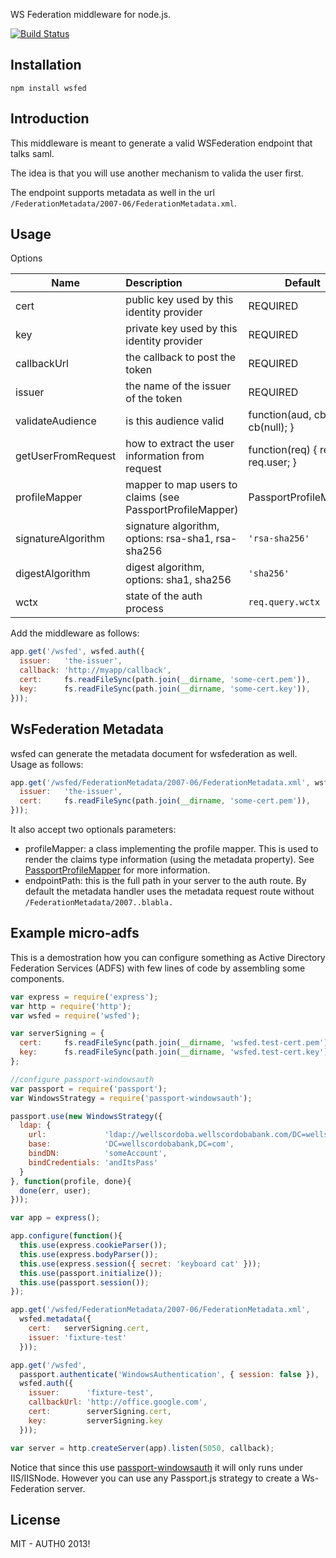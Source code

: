 WS Federation middleware for node.js.

[![Build Status](https://travis-ci.org/auth0/node-wsfed.png)](https://travis-ci.org/auth0/node-wsfed)

## Installation

    npm install wsfed

## Introduction

This middleware is meant to generate a valid WSFederation endpoint that talks saml.

The idea is that you will use another mechanism to valida the user first.

The endpoint supports metadata as well in the url ```/FederationMetadata/2007-06/FederationMetadata.xml```.

## Usage

Options

| Name                | Description                                      | Default                                      |
| --------------------|:-------------------------------------------------| ---------------------------------------------|
| cert                | public key used by this identity provider        | REQUIRED                                     |
| key                 | private key used by this identity provider       | REQUIRED                                     |
| callbackUrl         | the callback to post the token                   | REQUIRED                                     |
| issuer              | the name of the issuer of the token              | REQUIRED                                     |
| validateAudience    | is this audience valid                           | function(aud, cb) { cb(null); }              |
| getUserFromRequest  | how to extract the user information from request | function(req) { return req.user; }           |
| profileMapper       | mapper to map users to claims (see PassportProfileMapper)| PassportProfileMapper |
| signatureAlgorithm  | signature algorithm, options: rsa-sha1, rsa-sha256 | ```'rsa-sha256'``` |
| digestAlgorithm     | digest algorithm, options: sha1, sha256          | ```'sha256'``` |
| wctx                | state of the auth process                        | ```req.query.wctx``` |


Add the middleware as follows:

~~~javascript
app.get('/wsfed', wsfed.auth({
  issuer:   'the-issuer',
  callback: 'http://myapp/callback',
  cert:     fs.readFileSync(path.join(__dirname, 'some-cert.pem')),
  key:      fs.readFileSync(path.join(__dirname, 'some-cert.key')),
}));
~~~~

## WsFederation Metadata

wsfed can generate the metadata document for wsfederation as well. Usage as follows:

~~~javascript
app.get('/wsfed/FederationMetadata/2007-06/FederationMetadata.xml', wsfed.metadata({
  issuer:   'the-issuer',
  cert:     fs.readFileSync(path.join(__dirname, 'some-cert.pem')),
}));
~~~

It also accept two optionals parameters:

-  profileMapper: a class implementing the profile mapper. This is used to render the claims type information (using the metadata property). See [PassportProfileMapper](https://github.com/auth0/node-wsfed/blob/master/lib/claims/PassportProfileMapper.js) for more information.
-  endpointPath: this is the full path in your server to the auth route. By default the metadata handler uses the metadata request route without ```/FederationMetadata/2007..blabla.```

## Example micro-adfs

This is a demostration how you can configure something as Active Directory Federation Services (ADFS) with few lines of code by assembling some components.


~~~javascript
var express = require('express');
var http = require('http');
var wsfed = require('wsfed');

var serverSigning = {
  cert:     fs.readFileSync(path.join(__dirname, 'wsfed.test-cert.pem')),
  key:      fs.readFileSync(path.join(__dirname, 'wsfed.test-cert.key'))
};

//configure passport-windowsauth
var passport = require('passport');
var WindowsStrategy = require('passport-windowsauth');

passport.use(new WindowsStrategy({ 
  ldap: {
    url:             'ldap://wellscordoba.wellscordobabank.com/DC=wellscordobabank,DC=com',
    base:            'DC=wellscordobabank,DC=com',
    bindDN:          'someAccount',
    bindCredentials: 'andItsPass'
  }
}, function(profile, done){
  done(err, user);
}));

var app = express();

app.configure(function(){
  this.use(express.cookieParser());
  this.use(express.bodyParser());
  this.use(express.session({ secret: 'keyboard cat' }));
  this.use(passport.initialize());
  this.use(passport.session());
});

app.get('/wsfed/FederationMetadata/2007-06/FederationMetadata.xml',
  wsfed.metadata({
    cert:   serverSigning.cert,
    issuer: 'fixture-test'
  }));

app.get('/wsfed',   
  passport.authenticate('WindowsAuthentication', { session: false }),
  wsfed.auth({
    issuer:      'fixture-test',
    callbackUrl: 'http://office.google.com',
    cert:        serverSigning.cert,
    key:         serverSigning.key
  }));

var server = http.createServer(app).listen(5050, callback);

~~~

Notice that since this use [passport-windowsauth](https://github.com/auth0/passport-windowsauth) it will only runs under IIS/IISNode. However you can use any Passport.js strategy to create a Ws-Federation server.  

## License

MIT - AUTH0 2013!